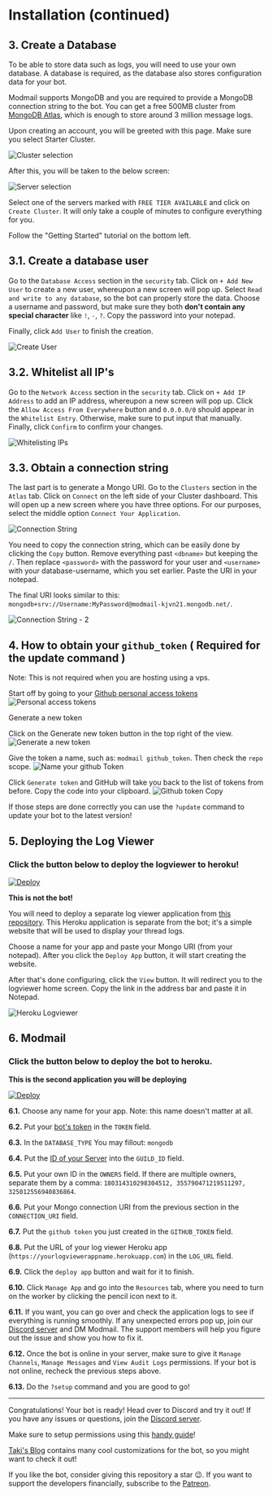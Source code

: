 # Installation (continued)

## 3. Create a Database

To be able to store data such as logs, you will need to use your own database. A database is required, as the database also stores configuration data for your bot.

Modmail supports MongoDB and you are required to provide a MongoDB connection string to the bot. You can get a free 500MB cluster from [MongoDB Atlas](https://www.mongodb.com/cloud/atlas), which is enough to store around 3 million message logs.

Upon creating an account, you will be greeted with this page. Make sure you select Starter Cluster.

![Cluster selection](https://fle.soulmusic.pro/file/shxshx/Redtailedhawk1638.png)

After this, you will be taken to the below screen:

![Server selection](https://i.imgur.com/5b2Naw0.png)

Select one of the servers marked with `FREE TIER AVAILABLE` and click on `Create Cluster`. It will only take a couple of minutes to configure everything for you.

Follow the "Getting Started" tutorial on the bottom left.

## 3.1. Create a database user

Go to the `Database Access` section in the `security` tab. Click on `+ Add New User` to create a new user, whereupon a new screen will pop up. Select `Read and write to any database`, so the bot can properly store the data. Choose a username and password, but make sure they both **don't contain any special character** like `!`, `-`, `?`. Copy the password into your notepad.

Finally, click `Add User` to finish the creation.

![Create User](https://fle.soulmusic.pro/file/shxshx/Firefly1640.png)

## 3.2. Whitelist all IP's

Go to the `Network Access` section in the `security` tab. Click on `+ Add IP Address` to add an IP address, whereupon a new screen will pop up. Click the `Allow Access From Everywhere` button and `0.0.0.0/0` should appear in the `Whitelist Entry`. Otherwise, make sure to put input that manually. Finally, click `Confirm` to confirm your changes.

![Whitelisting IPs](https://fle.soulmusic.pro/file/shxshx/Topi1641.png)

## 3.3. Obtain a connection string

The last part is to generate a Mongo URI. Go to the `Clusters` section in the `Atlas` tab. Click on `Connect` on the left side of your Cluster dashboard. This will open up a new screen where you have three options. For our purposes, select the middle option `Connect Your Application`.

![Connection String](https://fle.soulmusic.pro/file/shxshx/Xuanhuaceratops1637.png)

You need to copy the connection string, which can be easily done by clicking the `Copy` button. Remove everything past `<dbname>` but keeping the `/`. Then replace `<password>` with the password for your user and `<username>` with your database-username, which you set earlier. Paste the URI in your notepad.

The final URI looks similar to this: `mongodb+srv://Username:MyPassword@modmail-kjvn21.mongodb.net/`.

![Connection String - 2](https://i.imgur.com/UIAhrZ1.png)

## 4. How to obtain your `github_token` ( Required for the update command )

Note: This is not required when you are hosting using a vps.

Start off by going to your [Github personal access tokens](https://github.com/settings/tokens) ![Personal access tokens](https://i.imgur.com/OkTue0p.png)

Generate a new token

Click on the Generate new token button in the top right of the view. ![Generate a new token](https://i.imgur.com/VZ4UaWa.png)

Give the token a name, such as: `modmail github_token`. Then check the `repo` scope. ![Name your github Token](https://i.imgur.com/1vpWTSa.png)

Click `Generate token` and GitHub will take you back to the list of tokens from before. Copy the code into your clipboard. ![Github token Copy](https://i.imgur.com/oFb2zB6.png)

If those steps are done correctly you can use the `?update` command to update your bot to the latest version!

## 5. Deploying the Log Viewer

### **Click the button below to deploy the logviewer to heroku!**

[![Deploy](https://www.herokucdn.com/deploy/button.svg)](https://heroku.com/deploy?template=https://github.com/modmail-dev/logviewer)

**This is not the bot!**

You will need to deploy a separate log viewer application from [this repository](https://github.com/modmail-dev/logviewer). This Heroku application is separate from the bot; it's a simple website that will be used to display your thread logs.

Choose a name for your app and paste your Mongo URI (from your notepad). After you click the `Deploy App` button, it will start creating the website.

After that's done configuring, click the `View` button. It will redirect you to the logviewer home screen. Copy the link in the address bar and paste it in Notepad.

![Heroku Logviewer](https://i.imgur.com/tmiPfTL.png)

## 6. Modmail

### **Click the button below to deploy the bot to heroku.**

**This is the second application you will be deploying**

[![Deploy](https://www.herokucdn.com/deploy/button.svg)](https://heroku.com/deploy?template=https://github.com/modmail-dev/modmail)

**6.1.** Choose any name for your app. Note: this name doesn't matter at all.

**6.2.** Put your [bot's token](https://github.com/kyb3rr/modmail/wiki/Installation#creating-a-bot-account) in the `TOKEN` field.

**6.3.** In the `DATABASE_TYPE` You may fillout: `mongodb`

**6.4.** Put the [ID of your Server](https://support.discordapp.com/hc/en-us/articles/206346498-Where-can-I-find-my-User-Server-Message-ID-) into the `GUILD_ID` field.

**6.5.** Put your own ID in the `OWNERS` field. If there are multiple owners, separate them by a comma: `180314310298304512, 355790471219511297, 325012556940836864`.

**6.6.** Put your Mongo connection URI from the previous section in the `CONNECTION_URI` field.

**6.7.** Put the `github token` you just created in the `GITHUB_TOKEN` field.

**6.8.** Put the URL of your log viewer Heroku app (`https://yourlogviewerappname.herokuapp.com`) in the `LOG_URL` field.

**6.9.** Click the `deploy app` button and wait for it to finish.

**6.10.** Click `Manage App` and go into the `Resources` tab, where you need to turn on the worker by clicking the pencil icon next to it.

**6.11.** If you want, you can go over and check the application logs to see if everything is running smoothly. If any unexpected errors pop up, join our [Discord server](https://discord.gg/etJNHCQ) and DM Modmail. The support members will help you figure out the issue and show you how to fix it.

**6.12.** Once the bot is online in your server, make sure to give it `Manage Channels`, `Manage Messages` and `View Audit Logs` permissions. If your bot is not online, recheck the previous steps above.

**6.13.** Do the `?setup` command and you are good to go!

***

Congratulations! Your bot is ready! Head over to Discord and try it out! If you have any issues or questions, join the [Discord server](https://discord.gg/etJNHCQ).

Make sure to setup permissions using this [handy guide](https://github.com/modmail-dev/modmail/wiki/Permissions)!

[Taki's Blog](https://taaku18.github.io/modmail/customization/) contains many cool customizations for the bot, so you might want to check it out!

If you like the bot, consider giving this repository a star 😉. If you want to support the developers financially, subscribe to the [Patreon](https://www.patreon.com/kyber).
